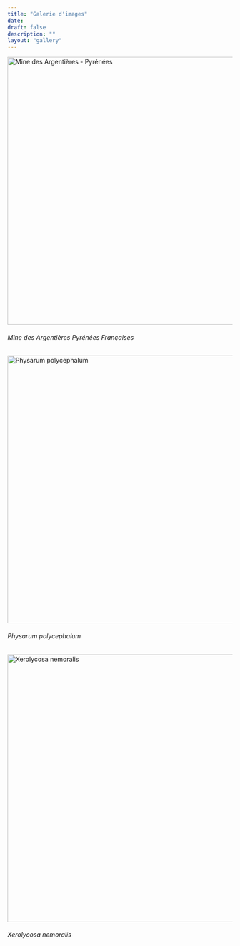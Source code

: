 ```yaml
---
title: "Galerie d'images"
date: 
draft: false
description: ""
layout: "gallery"
---
```


<img src="/images/IMG_7142.jpg" alt="Mine des Argentières - Pyrénées" width="1100" height="600"/> <h6>Mine des Argentières Pyrénées Françaises</h6>

<img src="/images/IMG_1287.JPG" alt="Physarum polycephalum" width="600" height="600"/> <h6>*Physarum polycephalum*</h6>

<img src="/images/spider.jpeg" alt="Xerolycosa nemoralis" width="600" height="600"/> <h6>*Xerolycosa nemoralis*</h6>

